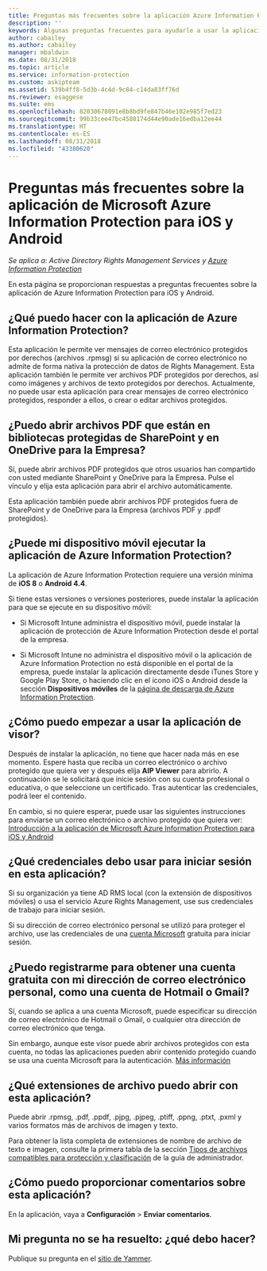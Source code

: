 ```yaml
---
title: Preguntas más frecuentes sobre la aplicación Azure Information Protection para iOS y Android
description: ''
keywords: Algunas preguntas frecuentes para ayudarle a usar la aplicación de Azure Information Protection para iOS y Android
author: cabailey
ms.author: cabailey
manager: mbaldwin
ms.date: 08/31/2018
ms.topic: article
ms.service: information-protection
ms.custom: askipteam
ms.assetid: 539b4ff8-5d3b-4c4d-9c84-c14da83ff76d
ms.reviewer: esaggese
ms.suite: ems
ms.openlocfilehash: 82030678091e8b8bd9fe847b46e102e985f7ed23
ms.sourcegitcommit: 99b33cee47bc4588174d44e90ade16edba12ee44
ms.translationtype: HT
ms.contentlocale: es-ES
ms.lasthandoff: 08/31/2018
ms.locfileid: "43380620"
---
```

# <a name="faqs-for-microsoft-azure-information-protection-app-for-ios-and-android"></a>Preguntas más frecuentes sobre la aplicación de Microsoft Azure Information Protection para iOS y Android

*Se aplica a: Active Directory Rights Management Services y [Azure Information Protection](https://azure.microsoft.com/pricing/details/information-protection)*

En esta página se proporcionan respuestas a preguntas frecuentes sobre la aplicación de Azure Information Protection para iOS y Android.

## <a name="what-can-i-do-with-the-azure-information-protection-app"></a>¿Qué puedo hacer con la aplicación de Azure Information Protection?

Esta aplicación le permite ver mensajes de correo electrónico protegidos por derechos (archivos .rpmsg) si su aplicación de correo electrónico no admite de forma nativa la protección de datos de Rights Management. Esta aplicación también le permite ver archivos PDF protegidos por derechos, así como imágenes y archivos de texto protegidos por derechos. Actualmente, no puede usar esta aplicación para crear mensajes de correo electrónico protegidos, responder a ellos, o crear o editar archivos protegidos.

## <a name="can-i-open-pdf-files-that-are-in-sharepoint-protected-libraries-and-onedrive-for-business"></a>¿Puedo abrir archivos PDF que están en bibliotecas protegidas de SharePoint y en OneDrive para la Empresa?

Sí, puede abrir archivos PDF protegidos que otros usuarios han compartido con usted mediante SharePoint y OneDrive para la Empresa. Pulse el vínculo y elija esta aplicación para abrir el archivo automáticamente. 

Esta aplicación también puede abrir archivos PDF protegidos fuera de SharePoint y de OneDrive para la Empresa (archivos PDF y .ppdf protegidos).

## <a name="can-my-mobile-device-run-the-azure-information-protection-app"></a>¿Puede mi dispositivo móvil ejecutar la aplicación de Azure Information Protection?

La aplicación de Azure Information Protection requiere una versión mínima de **iOS 8** o **Android 4.4**.

Si tiene estas versiones o versiones posteriores, puede instalar la aplicación para que se ejecute en su dispositivo móvil:

- Si Microsoft Intune administra el dispositivo móvil, puede instalar la aplicación de protección de Azure Information Protection desde el portal de la empresa.

- Si Microsoft Intune no administra el dispositivo móvil o la aplicación de Azure Information Protection no está disponible en el portal de la empresa, puede instalar la aplicación directamente desde iTunes Store y Google Play Store, o haciendo clic en el icono iOS o Android desde la sección **Dispositivos móviles** de la [página de descarga de Azure Information Protection](https://portal.azurerms.com/#/download). 

## <a name="how-do-i-get-started-with-the-viewer-app"></a>¿Cómo puedo empezar a usar la aplicación de visor?

Después de instalar la aplicación, no tiene que hacer nada más en ese momento. Espere hasta que reciba un correo electrónico o archivo protegido que quiera ver y después elija **AIP Viewer** para abrirlo. A continuación se le solicitará que inicie sesión con su cuenta profesional o educativa, o que seleccione un certificado. Tras autenticar las credenciales, podrá leer el contenido.

En cambio, si no quiere esperar, puede usar las siguientes instrucciones para enviarse un correo electrónico o archivo protegido que quiera ver: [Introducción a la aplicación de Microsoft Azure Information Protection para iOS y Android](mobile-app-get-started.md) 

## <a name="what-credentials-should-i-use-to-sign-in-to-this-app"></a>¿Qué credenciales debo usar para iniciar sesión en esta aplicación?

Si su organización ya tiene AD RMS local (con la extensión de dispositivos móviles) o usa el servicio Azure Rights Management, use sus credenciales de trabajo para iniciar sesión. 

Si su dirección de correo electrónico personal se utilizó para proteger el archivo, use las credenciales de una [cuenta Microsoft](https://signup.live.com) gratuita para iniciar sesión.

## <a name="can-i-sign-up-for-the-free-account-with-my-personal-email-address-such-as-a-hotmail-or-gmail-account"></a>¿Puedo registrarme para obtener una cuenta gratuita con mi dirección de correo electrónico personal, como una cuenta de Hotmail o Gmail?

Sí, cuando se aplica a una cuenta Microsoft, puede especificar su dirección de correo electrónico de Hotmail o Gmail, o cualquier otra dirección de correo electrónico que tenga. 

Sin embargo, aunque este visor puede abrir archivos protegidos con esta cuenta, no todas las aplicaciones pueden abrir contenido protegido cuando se usa una cuenta Microsoft para la autenticación. [Más información](../secure-collaboration-documents.md#supported-scenarios-for-opening-protected-documents)

## <a name="which-file-extensions-can-i-open-with-this-app"></a>¿Qué extensiones de archivo puedo abrir con esta aplicación?

Puede abrir .rpmsg, .pdf, .ppdf, .pjpg, .pjpeg, .ptiff, .ppng, .ptxt, .pxml y varios formatos más de archivos de imagen y texto.

Para obtener la lista completa de extensiones de nombre de archivo de texto e imagen, consulte la primera tabla de la sección [Tipos de archivos compatibles para protección y clasificación](client-admin-guide-file-types.md#supported-file-types-for-classification-and-protection) de la guía de administrador.

##  <a name="how-do-i-provide-feedback-about-this-app"></a>¿Cómo puedo proporcionar comentarios sobre esta aplicación?

En la aplicación, vaya a **Configuración** > **Enviar comentarios**.


## <a name="my-question-has-not-been-answeredwhat-should-i-do"></a>Mi pregunta no se ha resuelto: ¿qué debo hacer?

Publique su pregunta en el [sitio de Yammer](https://www.yammer.com/AskIPTeam).
